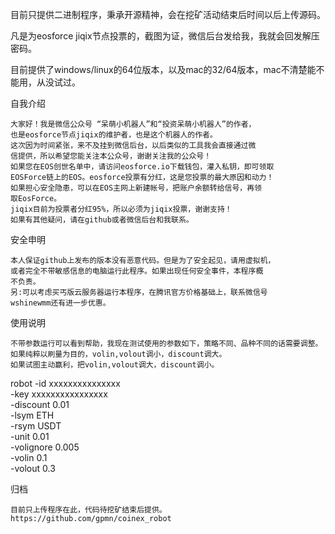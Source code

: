 目前只提供二进制程序，秉承开源精神，会在挖矿活动结束后时间以后上传源码。

凡是为eosforce jiqix节点投票的，截图为证，微信后台发给我，我就会回发解压密码。

目前提供了windows/linux的64位版本，以及mac的32/64版本，mac不清楚能不能用，从没试过。


自我介绍

	大家好！我是微信公众号 “呆萌小机器人”和“投资呆萌小机器人”的作者，  
    也是eosforce节点jiqix的维护者，也是这个机器人的作者。  
    这次因为时间紧张，来不及挂到微信后台，以后类似的工具我会直接通过微
	信提供，所以希望您能关注本公众号，谢谢关注我的公众号！  
	如果您在EOS创世名单中，请访问eosforce.io下载钱包，灌入私钥，即可领取
	EOSForce链上的EOS。eosforce投票有分红，这是您投票的最大原因和动力！
	如果担心安全隐患，可以在EOS主网上新建帐号，把账户余额转给信号，再领
	取EosForce。  
	jiqix目前为投票者分红95%，所以必须为jiqix投票，谢谢支持！  
	如果有其他疑问，请在github或者微信后台和我联系。  
	
安全申明  

	本人保证github上发布的版本没有恶意代码。但是为了安全起见，请用虚拟机，
	或者完全不带敏感信息的电脑运行此程序。如果出现任何安全事件，本程序概
	不负责。  
	另:可以考虑买丐版云服务器运行本程序，在腾讯官方价格基础上，联系微信号
	wshinewmm还有进一步优惠。  
	
使用说明  

    不带参数运行可以看到帮助，我现在测试使用的参数如下，策略不同、品种不同的话需要调整。  
    如果纯粹以刷量为目的，volin,volout调小，discount调大。  
    如果试图主动赢利，把volin,volout调大，discount调小。  
    
robot -id xxxxxxxxxxxxxxx \
   -key xxxxxxxxxxxxxxxx \
   -discount 0.01 \
   -lsym ETH \
   -rsym USDT \
   -unit 0.01 \
   -volignore 0.005\
   -volin 0.1 \
   -volout 0.3  
   
归档  

    目前只上传程序在此，代码待挖矿结束后提供。  
    https://github.com/gpmn/coinex_robot  
